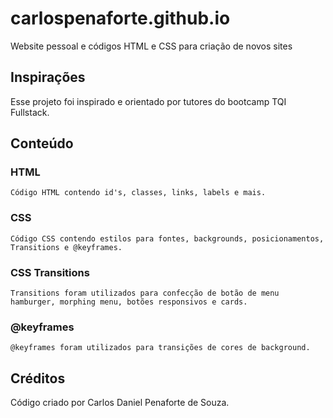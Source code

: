 # carlospenaforte.github.io
Website pessoal e códigos HTML e CSS para criação de novos sites
## Inspirações
Esse projeto foi inspirado e orientado por tutores do bootcamp TQI Fullstack.
## Conteúdo
  ### HTML
    Código HTML contendo id's, classes, links, labels e mais.
  ### CSS
    Código CSS contendo estilos para fontes, backgrounds, posicionamentos, Transitions e @keyframes.
  ### CSS Transitions
    Transitions foram utilizados para confecção de botão de menu hamburger, morphing menu, botões responsivos e cards.
  ### @keyframes
    @keyframes foram utilizados para transições de cores de background.
## Créditos
Código criado por Carlos Daniel Penaforte de Souza.
